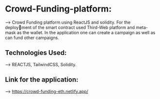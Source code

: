# Crowd-Funding-platform:
--> Crowd Funding platform using ReactJS and solidity. For the deployment of the smart contract used Third-Web platform and meta-mask as the wallet. In the application one can create a campaign as well as can fund other campaigns.

## Technologies Used:
--> REACTJS, TailwindCSS, Solidity.

## Link for the application:
--> https://crowd-funding-eth.netlify.app/
